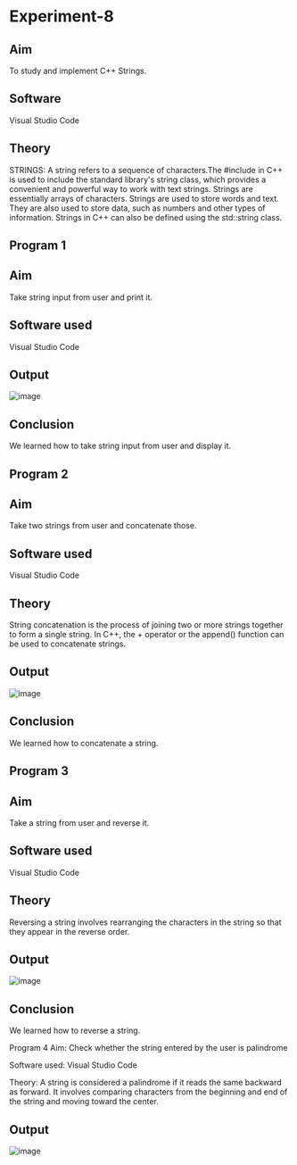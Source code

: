 # Experiment-8
## Aim
To study and implement C++ Strings.

## Software
Visual Studio Code

## Theory
STRINGS:
A string refers to a sequence of characters.The #include in C++ is used to include the standard library's string class, which provides a convenient and powerful way to work with text strings. Strings are essentially arrays of characters. Strings are used to store words and text. They are also used to store data, such as numbers and other types of information. Strings in C++ can also be defined using the std::string class.

## Program 1
## Aim
Take string input from user and print it.

## Software used
Visual Studio Code

## Output
![image](https://github.com/user-attachments/assets/8ba23ae8-f633-492e-b7a5-f1fc3afdba44)

## Conclusion
We learned how to take string input from user and display it.


## Program 2
## Aim
Take two strings from user and concatenate those.

## Software used
Visual Studio Code

## Theory
String concatenation is the process of joining two or more strings together to form a single string. In C++, the + operator or the append() function can be used to concatenate strings.

## Output
![image](https://github.com/user-attachments/assets/6cf81643-34c1-4ae8-bdb3-72bb099aee05)

## Conclusion
We learned how to concatenate a string.

## Program 3
## Aim
Take a string from user and reverse it.

## Software used
Visual Studio Code

## Theory
Reversing a string involves rearranging the characters in the string so that they appear in the reverse order.

## Output
![image](https://github.com/user-attachments/assets/c82935af-31be-45f0-b114-9a9f0f087806)

## Conclusion
We learned how to reverse a string.

Program 4
Aim:
Check whether the string entered by the user is palindrome

Software used:
Visual Studio Code

Theory:
A string is considered a palindrome if it reads the same backward as forward. It involves comparing characters from the beginning and end of the string and moving toward the center.

## Output
![image](https://github.com/user-attachments/assets/80113348-ed20-466c-8597-377c62238169)
